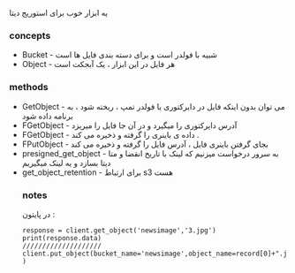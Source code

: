 یه ابزار خوب برای استوریج دیتا
### concepts
+ Bucket - شبیه با فولدر است و برای دسته بندی فایل ها  است
+ Object - هر فایل در این ابزار ، یک آبجکت است

### methods
+ GetObject - می توان بدون اینکه فایل در دایرکتوری یا فولدر تمپ ، ریخته شود ، به برنامه داده شود
+ FGetObject - آدرس دایرکتوری را میگیرد و در آن جا فایل را میریزد
+ FGetObject - داده ی باینری را گرفته و ذخیره می کند .
+ FPutObject - بجای گرفتن باینری فایل ، آدرس فایل را گرفته و ذخیره می کند
+ presigned_get_object - به سرور درخواست میزنیم که لینک با تاریخ انقضا و متا دیتا بسازد و یه لینک میگیریم
+ get_object_retention - برای ارتباط s3 هست 
  ### notes
  در پایتون :
  ```
  response = client.get_object('newsimage','3.jpg')
  print(response.data)
  ////////////////////
  client.put_object(bucket_name='newsimage',object_name=record[0]+".jpg",data=io.BytesIO(file_img.content),length=len(file_img.content), )

  ```
      

